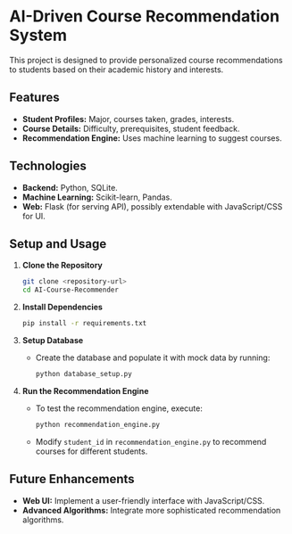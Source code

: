 # AI-Driven Course Recommendation System

This project is designed to provide personalized course recommendations to students based on their academic history and interests.

## Features
- **Student Profiles:** Major, courses taken, grades, interests.
- **Course Details:** Difficulty, prerequisites, student feedback.
- **Recommendation Engine:** Uses machine learning to suggest courses.

## Technologies
- **Backend:** Python, SQLite.
- **Machine Learning:** Scikit-learn, Pandas.
- **Web:** Flask (for serving API), possibly extendable with JavaScript/CSS for UI.

## Setup and Usage
1. **Clone the Repository**
   ```bash
   git clone <repository-url>
   cd AI-Course-Recommender
   ```

2. **Install Dependencies**
   ```bash
   pip install -r requirements.txt
   ```

3. **Setup Database**
   - Create the database and populate it with mock data by running:
     ```bash
     python database_setup.py
     ```

4. **Run the Recommendation Engine**
   - To test the recommendation engine, execute:
     ```bash
     python recommendation_engine.py
     ```
   - Modify `student_id` in `recommendation_engine.py` to recommend courses for different students.

## Future Enhancements
- **Web UI:** Implement a user-friendly interface with JavaScript/CSS.
- **Advanced Algorithms:** Integrate more sophisticated recommendation algorithms.
